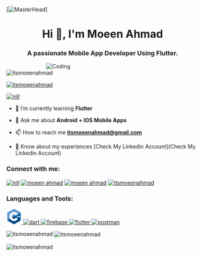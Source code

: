 [![MasterHead](https://mobiosolutions.com/wp-content/uploads/2020/07/Group-3.png)]

<h1 align="center">Hi 👋, I'm Moeen Ahmad</h1>
<h3 align="center">A passionate Mobile App Developer Using Flutter.</h3>

<img align="right" alt="Coding" width="400" src="https://cdn.dribbble.com/users/1162077/screenshots/3848914/media/7ed7d5ca074b48b328150e5a231e8d1f.gif">

<p align="left"> <img src="https://komarev.com/ghpvc/?username=itsmoeenahmad&label=Profile%20views&color=0e75b6&style=flat" alt="itsmoeenahmad" /> </p>

<p align="left"> <a href="https://github.com/ryo-ma/github-profile-trophy"><img src="https://github-profile-trophy.vercel.app/?username=itsmoeenahmad" alt="itsmoeenahmad" /></a> </p>

<p align="left"> <a href="https://twitter.com/nill" target="blank"><img src="https://img.shields.io/twitter/follow/nill?logo=twitter&style=for-the-badge" alt="nill" /></a> </p>

- 🌱 I’m currently learning **Flutter**

- 💬 Ask me about **Android + IOS Mobile Apps**

- 📫 How to reach me **itsmoeenahmad@gmail.com**

- 📄 Know about my experiences [Check My Linkedin Account](Check My Linkedin Account)

<h3 align="left">Connect with me:</h3>
<p align="left">
<a href="https://twitter.com/nill" target="blank"><img align="center" src="https://raw.githubusercontent.com/rahuldkjain/github-profile-readme-generator/master/src/images/icons/Social/twitter.svg" alt="nill" height="30" width="40" /></a>
<a href="https://linkedin.com/in/moeen ahmad" target="blank"><img align="center" src="https://raw.githubusercontent.com/rahuldkjain/github-profile-readme-generator/master/src/images/icons/Social/linked-in-alt.svg" alt="moeen ahmad" height="30" width="40" /></a>
<a href="https://fb.com/moeen ahmad" target="blank"><img align="center" src="https://raw.githubusercontent.com/rahuldkjain/github-profile-readme-generator/master/src/images/icons/Social/facebook.svg" alt="moeen ahmad" height="30" width="40" /></a>
<a href="https://instagram.com/itsmoeenahmad" target="blank"><img align="center" src="https://raw.githubusercontent.com/rahuldkjain/github-profile-readme-generator/master/src/images/icons/Social/instagram.svg" alt="itsmoeenahmad" height="30" width="40" /></a>
</p>

<h3 align="left">Languages and Tools:</h3>
<p align="left"> <a href="https://www.w3schools.com/cpp/" target="_blank" rel="noreferrer"> <img src="https://raw.githubusercontent.com/devicons/devicon/master/icons/cplusplus/cplusplus-original.svg" alt="cplusplus" width="40" height="40"/> </a> <a href="https://dart.dev" target="_blank" rel="noreferrer"> <img src="https://www.vectorlogo.zone/logos/dartlang/dartlang-icon.svg" alt="dart" width="40" height="40"/> </a> <a href="https://firebase.google.com/" target="_blank" rel="noreferrer"> <img src="https://www.vectorlogo.zone/logos/firebase/firebase-icon.svg" alt="firebase" width="40" height="40"/> </a> <a href="https://flutter.dev" target="_blank" rel="noreferrer"> <img src="https://www.vectorlogo.zone/logos/flutterio/flutterio-icon.svg" alt="flutter" width="40" height="40"/> </a> <a href="https://postman.com" target="_blank" rel="noreferrer"> <img src="https://www.vectorlogo.zone/logos/getpostman/getpostman-icon.svg" alt="postman" width="40" height="40"/> </a> </p>

<p><img align="left" src="https://github-readme-stats.vercel.app/api/top-langs?username=itsmoeenahmad&show_icons=true&locale=en&layout=compact" alt="itsmoeenahmad" /></p>

<p>&nbsp;<img align="center" src="https://github-readme-stats.vercel.app/api?username=itsmoeenahmad&show_icons=true&locale=en" alt="itsmoeenahmad" /></p>

<p><img align="center" src="https://github-readme-streak-stats.herokuapp.com/?user=itsmoeenahmad&" alt="itsmoeenahmad" /></p>
